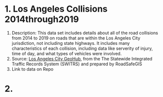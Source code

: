 # 1. Los Angeles Collisions 2014through2019
  1. Description: This data set includes details about all of the road collisions from 2014 to 2019 on roads that are within the Los Angeles City jurisdiction, not including state highways. It includes many characteristics of each collision, including data like serverity of injury, time of day, and what types of vehicles were involved.
  2. Source: [Los Angeles City GeoHub](https://geohub.lacity.org/datasets/ladot::los-angeles-collisions-2014through2019/about), from the The Statewide Integrated Traffic Records System (SWITRS) and prepared by RoadSafeGIS
  3. Link to data on Repo
# 2. 

